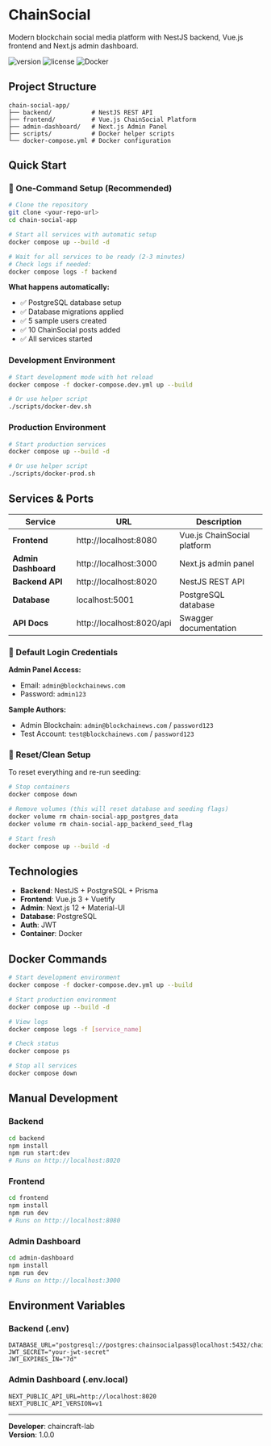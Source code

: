 # ChainSocial

Modern blockchain social media platform with NestJS backend, Vue.js frontend and Next.js admin dashboard.

![version](https://img.shields.io/badge/version-1.0.0-blue.svg)
![license](https://img.shields.io/badge/license-MIT-blue.svg)
![Docker](https://img.shields.io/badge/Docker-Ready-blue.svg)

## Project Structure

```
chain-social-app/
├── backend/           # NestJS REST API
├── frontend/          # Vue.js ChainSocial Platform  
├── admin-dashboard/   # Next.js Admin Panel
├── scripts/           # Docker helper scripts
└── docker-compose.yml # Docker configuration
```

## Quick Start

### 🚀 One-Command Setup (Recommended)

```bash
# Clone the repository
git clone <your-repo-url>
cd chain-social-app

# Start all services with automatic setup
docker compose up --build -d

# Wait for all services to be ready (2-3 minutes)
# Check logs if needed:
docker compose logs -f backend
```

**What happens automatically:**
- ✅ PostgreSQL database setup
- ✅ Database migrations applied
- ✅ 5 sample users created  
- ✅ 10 ChainSocial posts added
- ✅ All services started

### Development Environment

```bash
# Start development mode with hot reload
docker compose -f docker-compose.dev.yml up --build

# Or use helper script
./scripts/docker-dev.sh
```

### Production Environment

```bash
# Start production services
docker compose up --build -d

# Or use helper script
./scripts/docker-prod.sh
```

## Services & Ports

| Service | URL | Description |
|---------|-----|-------------|
| **Frontend** | http://localhost:8080 | Vue.js ChainSocial platform |
| **Admin Dashboard** | http://localhost:3000 | Next.js admin panel |
| **Backend API** | http://localhost:8020 | NestJS REST API |
| **Database** | localhost:5001 | PostgreSQL database |
| **API Docs** | http://localhost:8020/api | Swagger documentation |

### 🔑 Default Login Credentials

**Admin Panel Access:**
- Email: `admin@blockchainews.com`
- Password: `admin123`

**Sample Authors:**
- Admin Blockchain: `admin@blockchainews.com` / `password123`
- Test Account: `test@blockchainews.com` / `password123`

### 🧹 Reset/Clean Setup

To reset everything and re-run seeding:
```bash
# Stop containers
docker compose down

# Remove volumes (this will reset database and seeding flags)
docker volume rm chain-social-app_postgres_data
docker volume rm chain-social-app_backend_seed_flag

# Start fresh
docker compose up --build -d
```

## Technologies

- **Backend**: NestJS + PostgreSQL + Prisma
- **Frontend**: Vue.js 3 + Vuetify
- **Admin**: Next.js 12 + Material-UI
- **Database**: PostgreSQL
- **Auth**: JWT
- **Container**: Docker

## Docker Commands

```bash
# Start development environment
docker compose -f docker-compose.dev.yml up --build

# Start production environment  
docker compose up --build -d

# View logs
docker compose logs -f [service_name]

# Check status
docker compose ps

# Stop all services
docker compose down
```

## Manual Development

### Backend
```bash
cd backend
npm install
npm run start:dev
# Runs on http://localhost:8020
```

### Frontend
```bash
cd frontend  
npm install
npm run dev
# Runs on http://localhost:8080
```

### Admin Dashboard
```bash
cd admin-dashboard
npm install
npm run dev  
# Runs on http://localhost:3000
```

## Environment Variables

### Backend (.env)
```env
DATABASE_URL="postgresql://postgres:chainsocialpass@localhost:5432/chainsocialdb"
JWT_SECRET="your-jwt-secret"
JWT_EXPIRES_IN="7d"
```

### Admin Dashboard (.env.local)
```env
NEXT_PUBLIC_API_URL=http://localhost:8020
NEXT_PUBLIC_API_VERSION=v1
```

---

**Developer**: chaincraft-lab  
**Version**: 1.0.0